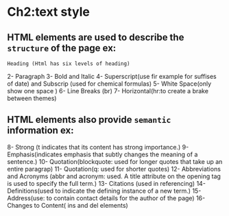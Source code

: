 # Ch2:text style
## HTML elements are used to describe the `structure` of the page ex:
	Heading (Html has six levels of heading)
2-	Paragraph
3-	Bold and Italic
4-	Superscript(use fir example for suffises of date) and Subscrip (used for chemical formulas)
5-	White Space(only show one space )
6-	Line Breaks (br)
7-	Horizontal(hr:to create a brake between themes)

## HTML elements  also provide `semantic` information ex:

8-	Strong (t indicates that its content has strong importance.)
9-	Emphasis(indicates emphasis that subtly changes the meaning of a sentence.)
10-	Quotation(blockquote: used for longer quotes that take up an entire paragrap)
11-	Quotation(q: used for shorter quotes)
12-	Abbreviations and Acronyms (abbr and acronym: used. A title attribute on the opening tag is used to specify the full term.)
13-	Citations (used in referencing)
14-	Definitions(used to indicate the defining instance of a new term.)
15-	Address(use: to contain contact details for the author of the page)
16-	Changes to Content( ins and del elements)

